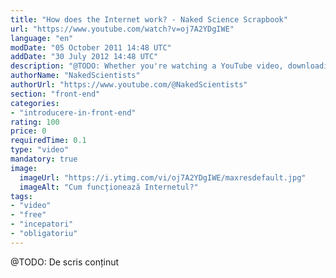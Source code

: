 ```yaml
---
title: "How does the Internet work? - Naked Science Scrapbook"
url: "https://www.youtube.com/watch?v=oj7A2YDgIWE"
language: "en"
modDate: "05 October 2011 14:48 UTC"
addDate: "30 July 2012 14:48 UTC"
description: "@TODO: Whether you're watching a YouTube video, downloading an email, buying a birthday present or  linking up with friends online, you're sending data across the Internet. But how does \"the web\" actually work, and what lies behind it? Here, in this Naked Science Scrapbook episode supported by 4D Data Centres, all is revealed..."
authorName: "NakedScientists"
authorUrl: "https://www.youtube.com/@NakedScientists"
section: "front-end"
categories:
- "introducere-in-front-end"
rating: 100
price: 0
requiredTime: 0.1
type: "video"
mandatory: true
image:
  imageUrl: "https://i.ytimg.com/vi/oj7A2YDgIWE/maxresdefault.jpg"
  imageAlt: "Cum funcționează Internetul?"
tags:
- "video"
- "free"
- "incepatori"
- "obligatoriu"
---
```


@TODO: De scris conținut
